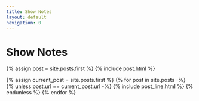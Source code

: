```yaml
---
title: Show Notes
layout: default
navigation: 0
---
```


# Show Notes

{% assign post = site.posts.first %}
{% include post.html %}

{% assign current_post = site.posts.first %}
{% for post in site.posts -%}
  {% unless post.url == current_post.url -%}
    {% include post_line.html %}
  {% endunless %}
{% endfor %}
